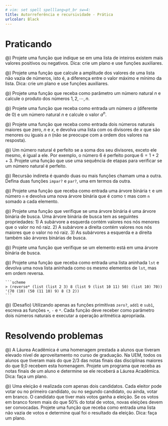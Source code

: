 ```yaml
---
# vim: set spell spelllang=pt_br sw=4:
title: Autorreferência e recursividade - Prática
urlcolor: Black
---
```


# Praticando

<!-- Plano -->

@) Projete uma função que indique se em uma lista de inteiros existem mais valores positivos ou negativos. Dica: crie um plano e use funções auxiliares.

@) Projete uma função que calcule a amplitude dos valores de uma lista não vazia de números, isto é, a diferença entre o valor máximo e mínimo da lista. Dica: crie um plano e use funções auxiliares.

<!-- Números naturais -->

@) Projete uma função que receba como parâmetro um número natural $n$ e calcule o produto dos números $1, 2, \cdots, n$.

@) Projete uma função que receba como entrada um número $a$ (diferente de 0) e um número natural $n$ e calcule o valor $a^n$.

@) Projete uma função que receba como entrada dois números naturais maiores que zero, $n$ e $x$, e devolva uma lista com os divisores de $x$ que são menores ou iguais a $n$ (não se preocupe com a ordem dos valores na resposta).

@) Um número natural é perfeito se a soma dos seu divisores, exceto ele mesmo, é igual a ele. Por exemplo, o número $6$ é perfeito porque $6 = 1 + 2 + 3$. Projete uma função que use uma sequência de etapas para verificar se um número natural é perfeito.

@) Recursão indireta é quando duas ou mais funções chamam uma a outra. Defina duas funções `impar?` e `par?`, uma em termos da outra.

<!-- Árvores -->

@) Projete uma função que receba como entrada uma árvore binária `t` e um número `n` e devolva uma nova árvore binária que é como `t` mas com `n` somado a cada elemento.

@) Projete uma função que verifique se uma árvore binária é uma árvore binária de busca. Uma árvore binária de busca tem as seguintes propriedades: 1) A subárvore a esquerda contém valores nos nós menores que o valor no nó raiz. 2) A subárvore a direita contém valores nos nós maiores que o valor no nó raiz. 3) As subárvores a esquerda e a direita também são árvores binárias de busca.

@) Projete uma função que verifique se um elemento está em uma árvore binária de busca.

@) Projete uma função que receba como entrada uma lista aninhada `lst` e devolva uma nova lista aninhada como os mesmo elementos de `lst`, mas em ordem reversa.

    ```scheme
    > (reverse* (list (list 2 3) 8 (list 9 (list 10 11) 50) (list 10) 70))
    '(70 (10) (50 (11 10) 9) 8 (3 2))
    ```


<!-- Desafio - processamento simultâneo -->

@) (Desafio) Utilizando apenas as funções primitivas `zero?`, `add1` e `sub1`, escreva as funções `+`, `-` e `*`. Cada função deve receber como parâmetro dois números naturais e executar a operação aritmética apropriada.


# Resolvendo problemas

<!-- Funções auxiliares - plano -->

@) A Láurea Acadêmica é uma homenagem prestada a alunos que tiveram elevado nível de aproveitamento no curso de graduação. Na UEM, todos os alunos que tiveram mais do que 2/3 das notas finais das disciplinas maiores do que 9,0 recebem esta homenagem. Projete um programa que receba as notas finais de um aluno e determine se ele receberá a Láurea Acadêmica. Dica: faça um plano.

@) Uma eleição é realizada com apenas dois candidatos. Cada eleitor pode votar ou no primeiro candidato, ou no segundo candidato, ou ainda, votar em branco. O candidato que tiver mais votos ganha a eleição. Se os votos em branco forem mais do que 50% do total de votos, novas eleições devem ser convocadas. Projete uma função que receba como entrada uma lista não vazia de votos e determine qual foi o resultado da eleição. Dica: faça um plano.
